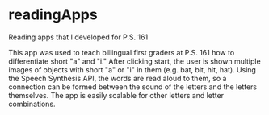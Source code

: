 # readingApps
Reading apps that I developed for P.S. 161

This app was used to teach billingual first graders at P.S. 161 how to differentiate short "a" and "i." After clicking start, the user is shown multiple images of objects with short "a" or "i" in them (e.g. bat, bit, hit, hat). Using the Speech Synthesis API, the words are read aloud to them, so a connection can be formed between the sound of the letters and the letters themselves. The app is easily scalable for other letters and letter combinations. 
